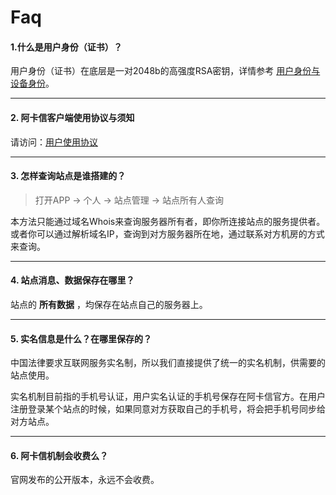 # Faq



#### 1.什么是用户身份（证书）？

用户身份（证书）在底层是一对2048b的高强度RSA密钥，详情参考 [用户身份与设备身份](spec/userid.md)。

----

#### 2. 阿卡信客户端使用协议与须知

请访问：[用户使用协议](<spec/user_agreement.md>)

----

#### 3. 怎样查询站点是谁搭建的？

> 打开APP -> 个人 -> 站点管理 -> 站点所有人查询

本方法只能通过域名Whois来查询服务器所有者，即你所连接站点的服务提供者。
或者你可以通过解析域名IP，查询到对方服务器所在地，通过联系对方机房的方式来查询。

----

#### 4. 站点消息、数据保存在哪里？

站点的 **所有数据** ，均保存在站点自己的服务器上。

----

#### 5. 实名信息是什么？在哪里保存的？

中国法律要求互联网服务实名制，所以我们直接提供了统一的实名机制，供需要的站点使用。

实名机制目前指的手机号认证，用户实名认证的手机号保存在阿卡信官方。在用户注册登录某个站点的时候，如果同意对方获取自己的手机号，将会把手机号同步给对方站点。

----

#### 6. 阿卡信机制会收费么？

官网发布的公开版本，永远不会收费。
